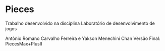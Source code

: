 # Pieces
Trabalho desenvolvido na disciplina Laboratório de desenvolvimento de jogos

Antônio Romano Carvalho Ferreira e Yakson Menechini Chan
Versão Final: PiecesMax+PlusII
